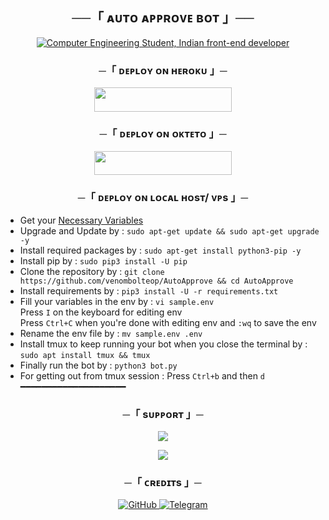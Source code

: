 <h2 align="center">
    ──「 ᴀᴜᴛᴏ ᴀᴘᴘʀᴏᴠᴇ ʙᴏᴛ 」──
</h2>


<div align="center">
    <a href="https://git.io/typing-svg"><img src="https://readme-typing-svg.demolab.com?font=Sacramento&color=%237E3ACE&size=30&center=true&vCenter=true&width=550&lines= This+is+AutoApprove+Bot;Made+by+Venom Ayush;He/him;Computer+Engineering+Student;Indian+Frontend+Dev;Cat+Lover+:3;Power+Metal+Lover+%3C3;function+findQuestion(42)" alt="Computer Engineering Student, Indian front-end developer"></a>
</div>

<h3 align="center">
    ─「 ᴅᴇᴩʟᴏʏ ᴏɴ ʜᴇʀᴏᴋᴜ 」─
</h3>

<p align="center"><a href="https://dashboard.heroku.com/new?template=https://github.com/jassmarvel/AutoApprove"> <img src="https://img.shields.io/badge/Deploy%20On%20Heroku-blue?style=for-the-badge&logo=heroku" width="220" height="38.45"/></a></p>
 
      
<h3 align="center">
    ─「 ᴅᴇᴩʟᴏʏ ᴏɴ ᴏᴋᴛᴇᴛᴏ 」─
</h3>

<p align="center"><a href="[(https://okteto.com/develop-okteto.svg)](https://cloud.okteto.com/deploy?repository=https://github.com/venombolteop/AutoApprove/)"> <img src="https://img.shields.io/badge/Deploy%20On%20Okteto-black?style=for-the-badge&logo=okteto" width="220" height="38.45"/></a></p>

<h3 align="center">
    ─「 ᴅᴇᴩʟᴏʏ ᴏɴ ʟᴏᴄᴀʟ ʜᴏsᴛ/ ᴠᴘs 」─
</h3>

- Get your [Necessary Variables](https://github.com/venombolteop/AutoApprove/blob/main/sample.env)
- Upgrade and Update by :
`sudo apt-get update && sudo apt-get upgrade -y`
- Install required packages by :
`sudo apt-get install python3-pip -y`
- Install pip by :
`sudo pip3 install -U pip`
- Clone the repository by :
`git clone https://github.com/venombolteop/AutoApprove && cd AutoApprove`
- Install requirements by :
`pip3 install -U -r requirements.txt`
- Fill your variables in the env by :
`vi sample.env`<br>
Press `I` on the keyboard for editing env<br>
Press `Ctrl+C` when you're done with editing env and `:wq` to save the env<br>
- Rename the env file by :
`mv sample.env .env`
- Install tmux to keep running your bot when you close the terminal by :
`sudo apt install tmux && tmux`
- Finally run the bot by :
`python3 bot.py`
- For getting out from tmux session : Press `Ctrl+b` and then `d`<br>
━━━━━━━━━━━━━━━━━━━━
  
<h3 align="center">
    ─「 sᴜᴩᴩᴏʀᴛ 」─
</h3>

<p align="center">
<a href="https://telegram.me/Venom_Chatz"><img src="https://img.shields.io/badge/-Support%20Group-blue.svg?style=for-the-badge&logo=Telegram"></a>
</p>

<p align="center">
<a href="https://telegram.me/VenomOwners"><img src="https://img.shields.io/badge/-Support%20Channel-blue.svg?style=for-the-badge&logo=Telegram"></a>
</p>  
   
<h3 align="center">
    ─「 ᴄʀᴇᴅɪᴛs 」─
</h3>

<p align="center">
<a href="https://github.com/venombolteop/AutoApprove"> <img src="https://img.shields.io/badge/GitHub-black?style=for-the-badge&logo=GitHub" alt="GitHub" /> </a>
<a href="https://t.me/Venom_bolte_pubIic"> <img src="https://img.shields.io/badge/Telegram-black?style=for-the-badge&logo=Telegram" alt="Telegram" /> </a>
